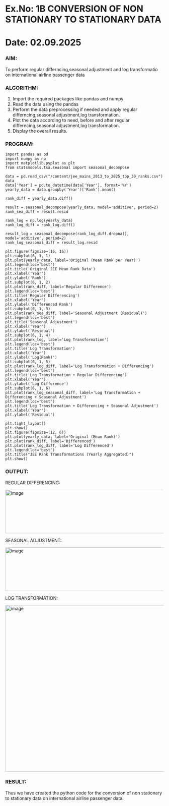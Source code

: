 # Ex.No: 1B                     CONVERSION OF NON STATIONARY TO STATIONARY DATA

# Date: 02.09.2025

### AIM:
To perform regular differncing,seasonal adjustment and log transformatio on international airline passenger data
### ALGORITHM:
1. Import the required packages like pandas and numpy
2. Read the data using the pandas
3. Perform the data preprocessing if needed and apply regular differncing,seasonal adjustment,log transformation.
4. Plot the data according to need, before and after regular differncing,seasonal adjustment,log transformation.
5. Display the overall results.
### PROGRAM:
```
import pandas as pd
import numpy as np
import matplotlib.pyplot as plt
from statsmodels.tsa.seasonal import seasonal_decompose

data = pd.read_csv("/content/jee_mains_2013_to_2025_top_30_ranks.csv")
data
data['Year'] = pd.to_datetime(data['Year'], format='%Y')
yearly_data = data.groupby('Year')['Rank'].mean()

rank_diff = yearly_data.diff()

result = seasonal_decompose(yearly_data, model='additive', period=2)
rank_sea_diff = result.resid

rank_log = np.log(yearly_data)
rank_log_diff = rank_log.diff()

result_log = seasonal_decompose(rank_log_diff.dropna(), model='additive', period=2)
rank_log_seasonal_diff = result_log.resid

plt.figure(figsize=(16, 16))
plt.subplot(6, 1, 1)
plt.plot(yearly_data, label='Original (Mean Rank per Year)')
plt.legend(loc='best')
plt.title('Original JEE Mean Rank Data')
plt.xlabel('Year')
plt.ylabel('Rank')
plt.subplot(6, 1, 2)
plt.plot(rank_diff, label='Regular Difference')
plt.legend(loc='best')
plt.title('Regular Differencing')
plt.xlabel('Year')
plt.ylabel('Differenced Rank')
plt.subplot(6, 1, 3)
plt.plot(rank_sea_diff, label='Seasonal Adjustment (Residual)')
plt.legend(loc='best')
plt.title('Seasonal Adjustment')
plt.xlabel('Year')
plt.ylabel('Residual')
plt.subplot(6, 1, 4)
plt.plot(rank_log, label='Log Transformation')
plt.legend(loc='best')
plt.title('Log Transformation')
plt.xlabel('Year')
plt.ylabel('Log(Rank)')
plt.subplot(6, 1, 5)
plt.plot(rank_log_diff, label='Log Transformation + Differencing')
plt.legend(loc='best')
plt.title('Log Transformation + Regular Differencing')
plt.xlabel('Year')
plt.ylabel('Log Difference')
plt.subplot(6, 1, 6)
plt.plot(rank_log_seasonal_diff, label='Log Transformation + Differencing + Seasonal Adjustment')
plt.legend(loc='best')
plt.title('Log Transformation + Differencing + Seasonal Adjustment')
plt.xlabel('Year')
plt.ylabel('Residual')

plt.tight_layout()
plt.show()
plt.figure(figsize=(12, 6))
plt.plot(yearly_data, label='Original (Mean Rank)')
plt.plot(rank_diff, label='Differenced')
plt.plot(rank_log_diff, label='Log Differenced')
plt.legend(loc='best')
plt.title("JEE Rank Transformations (Yearly Aggregated)")
plt.show()
```
### OUTPUT:


REGULAR DIFFERENCING:

<img width="578" height="138" alt="image" src="https://github.com/user-attachments/assets/ef86feac-24ec-42bc-bf29-5f8a1200d19d" />

SEASONAL ADJUSTMENT:

<img width="575" height="138" alt="image" src="https://github.com/user-attachments/assets/06dfd808-5916-4428-b268-aedd5bbf2c5d" />

LOG TRANSFORMATION:

<img width="977" height="528" alt="image" src="https://github.com/user-attachments/assets/792bff8e-e2b8-4ef2-af6a-51dcc5d15c1c" />


### RESULT:
Thus we have created the python code for the conversion of non stationary to stationary data on international airline passenger
data.
